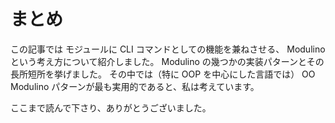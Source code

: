 # まとめ

この記事では
モジュールに CLI コマンドとしての機能を兼ねさせる、
Modulino という考え方について紹介しました。
Modulino の幾つかの実装パターンとその長所短所を挙げました。
その中では（特に OOP を中心にした言語では）
OO Modulino パターンが最も実用的であると、私は考えています。

ここまで読んで下さり、ありがとうございました。
